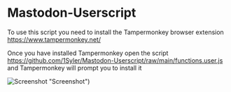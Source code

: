 # Mastodon-Userscript

To use this script you need to install the Tampermonkey browser extension https://www.tampermonkey.net/

Once you have installed Tampermonkey open the script https://github.com/1Syler/Mastodon-Userscript/raw/main/functions.user.js
and Tampermonkey will prompt you to install it

![Screenshot]([https://github.com/1Syler/Mastodon-Userscript/blob/main/newBtn.png) "Screenshot")
